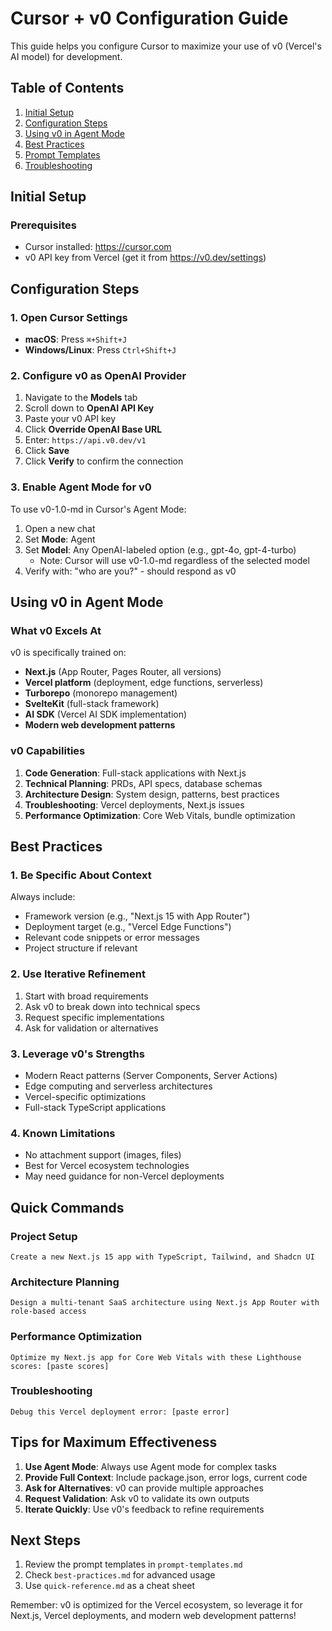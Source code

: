 # Cursor + v0 Configuration Guide

This guide helps you configure Cursor to maximize your use of v0 (Vercel's AI model) for development.

## Table of Contents
1. [Initial Setup](#initial-setup)
2. [Configuration Steps](#configuration-steps)
3. [Using v0 in Agent Mode](#using-v0-in-agent-mode)
4. [Best Practices](#best-practices)
5. [Prompt Templates](#prompt-templates)
6. [Troubleshooting](#troubleshooting)

## Initial Setup

### Prerequisites
- Cursor installed: https://cursor.com
- v0 API key from Vercel (get it from https://v0.dev/settings)

## Configuration Steps

### 1. Open Cursor Settings
- **macOS**: Press `⌘+Shift+J`
- **Windows/Linux**: Press `Ctrl+Shift+J`

### 2. Configure v0 as OpenAI Provider
1. Navigate to the **Models** tab
2. Scroll down to **OpenAI API Key**
3. Paste your v0 API key
4. Click **Override OpenAI Base URL**
5. Enter: `https://api.v0.dev/v1`
6. Click **Save**
7. Click **Verify** to confirm the connection

### 3. Enable Agent Mode for v0
To use v0-1.0-md in Cursor's Agent Mode:
1. Open a new chat
2. Set **Mode**: Agent
3. Set **Model**: Any OpenAI-labeled option (e.g., gpt-4o, gpt-4-turbo)
   - Note: Cursor will use v0-1.0-md regardless of the selected model
4. Verify with: "who are you?" - should respond as v0

## Using v0 in Agent Mode

### What v0 Excels At
v0 is specifically trained on:
- **Next.js** (App Router, Pages Router, all versions)
- **Vercel platform** (deployment, edge functions, serverless)
- **Turborepo** (monorepo management)
- **SvelteKit** (full-stack framework)
- **AI SDK** (Vercel AI SDK implementation)
- **Modern web development patterns**

### v0 Capabilities
1. **Code Generation**: Full-stack applications with Next.js
2. **Technical Planning**: PRDs, API specs, database schemas
3. **Architecture Design**: System design, patterns, best practices
4. **Troubleshooting**: Vercel deployments, Next.js issues
5. **Performance Optimization**: Core Web Vitals, bundle optimization

## Best Practices

### 1. Be Specific About Context
Always include:
- Framework version (e.g., "Next.js 15 with App Router")
- Deployment target (e.g., "Vercel Edge Functions")
- Relevant code snippets or error messages
- Project structure if relevant

### 2. Use Iterative Refinement
1. Start with broad requirements
2. Ask v0 to break down into technical specs
3. Request specific implementations
4. Ask for validation or alternatives

### 3. Leverage v0's Strengths
- Modern React patterns (Server Components, Server Actions)
- Edge computing and serverless architectures
- Vercel-specific optimizations
- Full-stack TypeScript applications

### 4. Known Limitations
- No attachment support (images, files)
- Best for Vercel ecosystem technologies
- May need guidance for non-Vercel deployments

## Quick Commands

### Project Setup
```
Create a new Next.js 15 app with TypeScript, Tailwind, and Shadcn UI
```

### Architecture Planning
```
Design a multi-tenant SaaS architecture using Next.js App Router with role-based access
```

### Performance Optimization
```
Optimize my Next.js app for Core Web Vitals with these Lighthouse scores: [paste scores]
```

### Troubleshooting
```
Debug this Vercel deployment error: [paste error]
```

## Tips for Maximum Effectiveness

1. **Use Agent Mode**: Always use Agent mode for complex tasks
2. **Provide Full Context**: Include package.json, error logs, current code
3. **Ask for Alternatives**: v0 can provide multiple approaches
4. **Request Validation**: Ask v0 to validate its own outputs
5. **Iterate Quickly**: Use v0's feedback to refine requirements

## Next Steps

1. Review the prompt templates in `prompt-templates.md`
2. Check `best-practices.md` for advanced usage
3. Use `quick-reference.md` as a cheat sheet

Remember: v0 is optimized for the Vercel ecosystem, so leverage it for Next.js, Vercel deployments, and modern web development patterns!